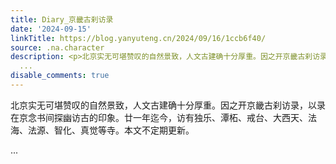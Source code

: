 ```yaml
---
title: Diary_京畿古刹访录
date: '2024-09-15'
linkTitle: https://blog.yanyuteng.cn/2024/09/16/1ccb6f40/
source: .na.character
description: <p>北京实无可堪赞叹的自然景致，人文古建确十分厚重。因之开京畿古刹访录，以录在京念书间探幽访古的印象。廿一年迄今，访有独乐、潭柘、戒台、大西天、法海、法源、智化、真觉等寺。本文不定期更新。</p>
  ...
disable_comments: true
---
```

<p>北京实无可堪赞叹的自然景致，人文古建确十分厚重。因之开京畿古刹访录，以录在京念书间探幽访古的印象。廿一年迄今，访有独乐、潭柘、戒台、大西天、法海、法源、智化、真觉等寺。本文不定期更新。</p> ...